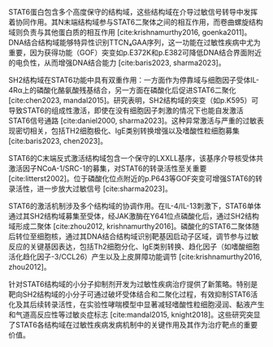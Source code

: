 STAT6蛋白包含多个高度保守的结构域，这些结构域在介导过敏信号转导中发挥着协同作用。其N末端结构域参与STAT6二聚体之间的相互作用，而卷曲螺旋结构域则负责与其他蛋白质的相互作用 [cite:krishnamurthy2016, goenka2011]。DNA结合结构域能够特异性识别TTCN₄GAA序列，这一功能在过敏性疾病中尤为重要，因为获得功能（GOF）突变如p.E372K和p.E382可降低DNA结合界面附近的电负性，从而增强DNA结合能力 [cite:baris2023, sharma2023]。

SH2结构域在STAT6功能中具有双重作用：一方面作为停靠域与细胞因子受体IL-4Rα上的磷酸化酪氨酸残基结合，另一方面在磷酸化后促进STAT6二聚化 [cite:chen2023, mandal2015]。研究表明，SH2结构域的突变（如p.K595）可导致STAT6的组成性激活，即使在没有细胞因子刺激的情况下也能自发激活STAT6信号通路 [cite:daniel2000, sharma2023]。这种异常激活与严重的过敏表现密切相关，包括TH2细胞极化、IgE类别转换增强以及嗜酸性粒细胞募集 [cite:baris2023, chen2023]。

STAT6的C末端反式激活结构域包含一个保守的LXXLL基序，该基序介导核受体共激活因子NCoA-1/SRC-1的募集，对STAT6的转录活性至关重要 [cite:litterst2002]。位于磷酸化位点附近的p.P643等GOF突变可增强STAT6的转录活性，进一步放大过敏信号 [cite:sharma2023]。

STAT6的激活机制涉及多个结构域的协调作用。在IL-4/IL-13刺激下，STAT6单体通过其SH2结构域募集至受体，经JAK激酶在Y641位点磷酸化后，通过SH2结构域形成二聚体 [cite:zhou2012, krishnamurthy2016]。磷酸化的STAT6二聚体随后转位至细胞核，通过其DNA结合结构域识别靶基因启动子区域，调节参与过敏反应的关键基因表达，包括Th2细胞分化、IgE类别转换、趋化因子（如嗜酸细胞活化趋化因子-3/CCL26）产生以及上皮屏障功能调节 [cite:krishnamurthy2016, zhou2012]。

针对STAT6结构域的小分子抑制剂开发为过敏性疾病治疗提供了新策略。特别是靶向SH2结构域的小分子可通过破坏受体结合和二聚化过程，有效抑制STAT6活化及其后续转录活性，在实验性哮喘模型中显著减轻嗜酸性粒细胞浸润、黏液产生和气道高反应性等过敏炎症标志 [cite:mandal2015, knight2018]。这些研究突显了STAT6各结构域在过敏性疾病发病机制中的关键作用及其作为治疗靶点的重要价值。
